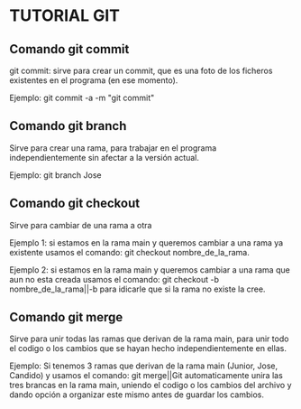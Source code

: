 # TUTORIAL GIT

## Comando git commit

git commit: sirve para crear un commit, que es una foto de los ficheros existentes en el programa (en ese momento).

Ejemplo: git commit -a -m "git commit"

## Comando git branch

Sirve para crear una rama, para trabajar en el programa independientemente sin afectar a la versión actual.

Ejemplo: git branch Jose

## Comando git checkout

Sirve para cambiar de una rama a otra

Ejemplo 1: si estamos en la rama main y queremos cambiar a una rama ya existente
usamos el comando: git checkout nombre_de_la_rama.

Ejemplo 2: si estamos en la rama main y queremos cambiar a una rama que aun no esta creada
usamos el comando: git checkout -b nombre_de_la_rama||-b para idicarle que si la rama no existe la cree.

## Comando git merge

Sirve para unir todas las ramas que derivan de la rama main, para unir todo el codigo o los cambios
que se hayan hecho independientemente en ellas.

Ejemplo: Si tenemos 3 ramas que derivan de la rama main (Junior, Jose, Candido)
y usamos el comando: git merge||Git automaticamente unira las tres brancas en la rama main,
uniendo el codigo o los cambios del archivo y dando opción a organizar este mismo antes de guardar los cambios.


